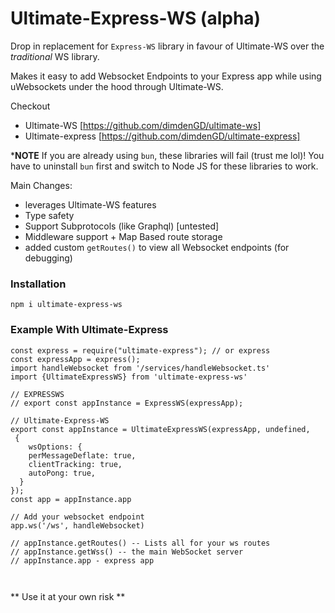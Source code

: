 # Ultimate-Express-WS (alpha)
Drop in replacement for `Express-WS` library in favour of Ultimate-WS over the _traditional_ WS library.

Makes it easy to add Websocket Endpoints to your Express app while using uWebsockets under the hood through Ultimate-WS. 

Checkout 
- Ultimate-WS [https://github.com/dimdenGD/ultimate-ws]
- Ultimate-express [https://github.com/dimdenGD/ultimate-express]

***NOTE**
If you are already using `bun`, these libraries will fail (trust me lol)! You have to uninstall `bun` first and switch to Node JS for these libraries to work.


Main Changes: 
- leverages Ultimate-WS features 
- Type safety
- Support Subprotocols (like Graphql) [untested]
- Middleware support + Map Based route storage
- added custom `getRoutes()` to view all Websocket endpoints (for debugging)

### Installation 
```
npm i ultimate-express-ws
```

### Example With Ultimate-Express 
```
const express = require("ultimate-express"); // or express 
const expressApp = express();
import handleWebsocket from '/services/handleWebsocket.ts'
import {UltimateExpressWS} from 'ultimate-express-ws'

// EXPRESSWS
// export const appInstance = ExpressWS(expressApp);

// Ultimate-Express-WS
export const appInstance = UltimateExpressWS(expressApp, undefined, 
 { 
    wsOptions: {
    perMessageDeflate: true,
    clientTracking: true,
    autoPong: true, 
  }
});
const app = appInstance.app

// Add your websocket endpoint
app.ws('/ws', handleWebsocket)

// appInstance.getRoutes() -- Lists all for your ws routes
// appInstance.getWss() -- the main WebSocket server
// appInstance.app - express app



```

** Use it at your own risk **
